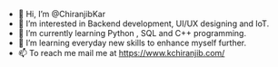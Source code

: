- 👋 Hi, I’m @ChiranjibKar
- 👀 I’m interested in Backend development, UI/UX designing and IoT.
- 🌱 I’m currently learning Python , SQL and C++ programming.
- 💞️ I’m learning everyday new skills to enhance myself further.
- 📫 To reach me mail me at https://www.kchiranjib.com/
<!---
ChiranjibKar/ChiranjibKar is a ✨ special ✨ repository because its `README.md` (this file) appears on your GitHub profile.
You can click the Preview link to take a look at your changes.
--->

